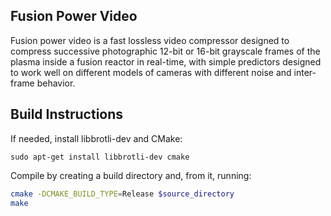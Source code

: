## Fusion Power Video

Fusion power video is a fast lossless video compressor designed to compress
successive photographic 12-bit or 16-bit grayscale frames of the plasma inside a
fusion reactor in real-time, with simple predictors designed to work well on
different models of cameras with different noise and inter-frame behavior.

## Build Instructions

If needed, install libbrotli-dev and CMake:

`sudo apt-get install libbrotli-dev cmake`

Compile by creating a build directory and, from it, running:

```bash
cmake -DCMAKE_BUILD_TYPE=Release $source_directory
make
```
